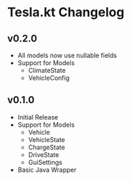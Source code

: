 # Tesla.kt Changelog

## v0.2.0

- All models now use nullable fields
- Support for Models
  - ClimateState
  - VehicleConfig

## v0.1.0

- Initial Release
- Support for Models
  - Vehicle
  - VehicleState
  - ChargeState
  - DriveState
  - GuiSettings
- Basic Java Wrapper

